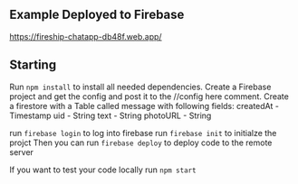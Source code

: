 ## Example Deployed to Firebase
https://fireship-chatapp-db48f.web.app/

## Starting
Run `npm install` to install all needed dependencies.
Create a Firebase project and get the config and post it to the //config here comment.
Create a firestore with a Table called message with following fields:
createdAt - Timestamp
uid - String
text - String
photoURL - String

run `firebase login` to log into firebase
run `firebase init` to initialze the projct
Then you can run `firebase deploy` to deploy code to the remote server

If you want to test your code locally run `npm start`
